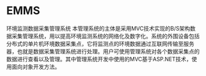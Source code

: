 EMMS
====

环境监测数据采集管理系统
本管理系统的主体是采用MVC技术实现的B/S架构数据采集管理系统，用以提高环境监测系统的网络化及数字化。系统的外围设备包括分布式的单片机环境数据采集点，它将监测点的环境数据通过互联网传输至服务器，也就是数据采集管理系统进行处理。用户可使用管理系统对各个数据采集点的数据进行查看以及管理。其中管理系统开发中使用的MVC基于ASP.NET技术，使用面向对象开发方法。
